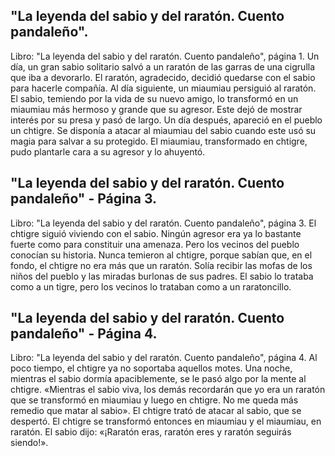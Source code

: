 ## "La leyenda del sabio y del raratón. Cuento pandaleño".
Libro: "La leyenda del sabio y del raratón. Cuento pandaleño", página 1.
Un día, un gran sabio solitario salvó a un raratón de las garras de una cigrulla que iba a devorarlo. El raratón, agradecido, decidió quedarse con el sabio para hacerle compañía.
Al día siguiente, un miaumiau persiguió al raratón. El sabio, temiendo por la vida de su nuevo amigo, lo transformó en un miaumiau más hermoso y grande que su agresor. Este dejó de mostrar interés por su presa y pasó de largo.
Un día después, apareció en el pueblo un chtigre. Se disponía a atacar al miaumiau del sabio cuando este usó su magia para salvar a su protegido. El miaumiau, transformado en chtigre, pudo plantarle cara a su agresor y lo ahuyentó.

## "La leyenda del sabio y del raratón. Cuento pandaleño" - Página 3.
Libro: "La leyenda del sabio y del raratón. Cuento pandaleño", página 3.
El chtigre siguió viviendo con el sabio. Ningún agresor era ya lo bastante fuerte como para constituir una amenaza.
Pero los vecinos del pueblo conocían su historia. Nunca temieron al chtigre, porque sabían que, en el fondo, el chtigre no era más que un raratón. Solía recibir las mofas de los niños del pueblo y las miradas burlonas de sus padres. El sabio lo trataba como a un tigre, pero los vecinos lo trataban como a un raratoncillo.

## "La leyenda del sabio y del raratón. Cuento pandaleño" - Página 4.
Libro: "La leyenda del sabio y del raratón. Cuento pandaleño", página 4.
Al poco tiempo, el chtigre ya no soportaba aquellos motes. Una noche, mientras el sabio dormía apaciblemente, se le pasó algo por la mente al chtigre.
«Mientras el sabio viva, los demás recordarán que yo era un raratón que se transformó en miaumiau y luego en chtigre. No me queda más remedio que matar al sabio».
El chtigre trató de atacar al sabio, que se despertó. El chtigre se transformó entonces en miaumiau y el miaumiau, en raratón. El sabio dijo:
«¡Raratón eras, raratón eres y raratón seguirás siendo!».